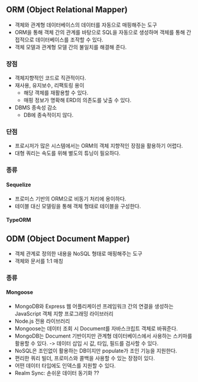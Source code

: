 ## ORM (Object Relational Mapper)

- 객체와 관계형 데이터베이스의 데이터를 자동으로 매핑해주는 도구
- ORM을 통해 객체 간의 관계를 바탕으로 SQL을 자동으로 생성하며 객체를 통해 간접적으로 데이터베이스를 조작할 수 있다.
- 객체 모델과 관계형 모델 간의 불일치를 해결해 준다.

### 장점
- 객체지향적인 코드로 직관적이다.
- 재사용, 유지보수, 리팩토링 용이
    - 해당 객체를 재활용할 수 있다.
    - 매핑 정보가 명확해 ERD의 의존도를 낮출 수 있다.
- DBMS 종속성 감소
    - DB에 종속적이지 않다.

### 단점
- 프로시저가 많은 시스템에서는 ORM의 객체 지향적인 장점을 활용하기 어렵다.
- 대형 쿼리는 속도를 위해 별도의 튜닝이 필요하다.

### 종류
#### Sequelize
- 프로미스 기반의 ORM으로 비동기 처리에 용이하다.
- 테이블 대신 모델링을 통해 객체 형태로 테이블을 구성한다.
#### TypeORM


## ODM (Object Document Mapper)
- 객체 관계로 정의한 내용을 NoSQL 형태로 매핑해주는 도구
- 객체와 문서를 1:1 매칭

### 종류
#### Mongoose
- MongoDB와 Express 웹 어플리케이션 프레임워크 간의 연결을 생성하는 JavaScript 객체 지향 프로그래밍 라이브러리
- Node.js 전용 라이브러리
- Mongoose는 데이터 조회 시 Document를 자바스크립트 객체로 바꿔준다.
- MongoDB는 Document 기반이지만 관계형 데이터베이스에서 사용하는 스키마를 활용할 수 있다.
-> 데이터 삽입 시 값, 타입, 필드를 검사할 수 있다.
- NoSQL은 조인없이 활용하는 DB이지만 populate가 조인 기능을 지원한다.
- 편리한 쿼리 빌더, 프로미스와 콜백을 사용할 수 있는 장점이 있다.
- 어떤 데이터 타입에도 인덱스를 지원할 수 있다.
- Realm Sync: 손쉬운 데이터 동기화 ??